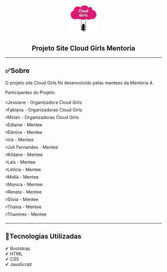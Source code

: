 <h1 align="center"><img src="image/logo.png"></h1>

<h2 align="center">Projeto Site Cloud Girls Mentoria</h2>

_____

## ✅Sobre

O projeto site Cloud Girls foi desenvolvido pelas mentees da Mentoria 4.

Participantes do Projeto:

◽Jessiane - Organizadora Cloud Girls</br>
◽Fabiana - Organizadoras Cloud Girls</br>
◽Mirian - Organizadoras Cloud Girls</br>
◽Edlaine - Mentee</br>
◽Elenice - Mentee</br>
◽Iris - Mentee</br>
◽Juh Fernandes - Mentee</br>
◽Kildane - Mentee</br>
◽Lais - Mentee</br>
◽Leticia - Mentee</br>
◽Midiã - Mentee</br>
◽Monica - Mentee</br>
◽Renata - Mentee</br>
◽Silvia - Mentee</br>
◽Thaina - Mentee</br>
◽Thamires - Mentee</br>

___

## 🚀Tecnologias Utilizadas

✔ Bootstrap </br>
✔ HTML </br>
✔ CSS </br>
✔ JavaScript </br>






